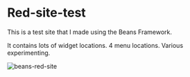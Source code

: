# Red-site-test
This is a test site that I made using the Beans Framework.

It contains lots of widget locations. 4 menu locations. Various experimenting.

![beans-red-site](https://user-images.githubusercontent.com/5323259/45161447-2a026b80-b1ec-11e8-86aa-55ee83988908.jpg)
